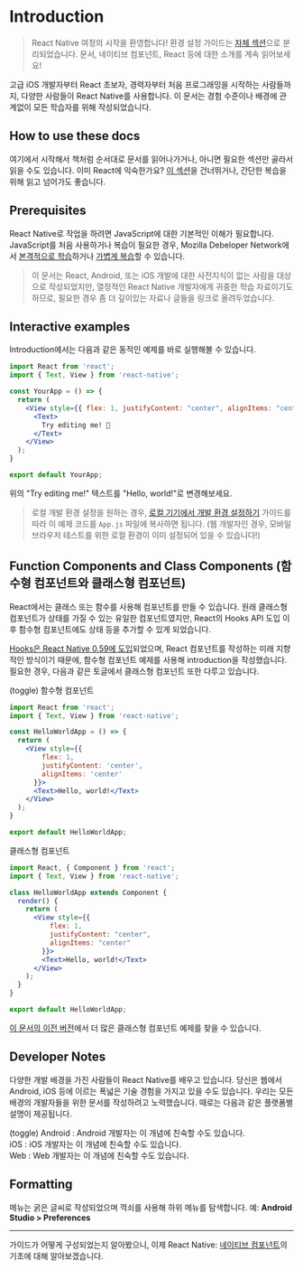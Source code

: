 # Introduction
> React Native 여정의 시작을 환영합니다! 환경 설정 가이드는 [자체 섹션](https://reactnative.dev/docs/environment-setup)으로 분리되었습니다. 문서, 네이티브 컴포넌트, React 등에 대한 소개를 계속 읽어보세요!

고급 iOS 개발자부터 React 초보자, 경력자부터 처음 프로그래밍을 시작하는 사람들까지, 다양한 사람들이 React Native를 사용합니다. 이 문서는 경험 수준이나 배경에 관계없이 모든 학습자를 위해 작성되었습니다. 

## How to use these docs
여기에서 시작해서 책처럼 순서대로 문서를 읽어나가거나, 아니면 필요한 섹션만 골라서 읽을 수도 있습니다. 이미 React에 익숙한가요? [이 섹션](https://reactnative.dev/docs/intro-react)을 건너뛰거나, 간단한 복습을 위해 읽고 넘어가도 좋습니다. 

## Prerequisites
React Native로 작업을 하려면 JavaScript에 대한 기본적인 이해가 필요합니다. JavaScript를 처음 사용하거나 복습이 필요한 경우, Mozilla Debeloper Network에서 [본격적으로 학습](https://developer.mozilla.org/en-US/docs/Web/JavaScript)하거나 [가볍게 복습](https://developer.mozilla.org/en-US/docs/Web/JavaScript/A_re-introduction_to_JavaScript)할 수 있습니다. 

> 이 문서는 React, Android, 또는 iOS 개발에 대한 사전지식이 없는 사람을 대상으로 작성되었지만, 열정적인 React Native 개발자에게 귀중한 학습 자료이기도 하므로, 필요한 경우 좀 더 깊이있는 자료나 글들을 링크로 올려두었습니다. 

## Interactive examples
Introduction에서는 다음과 같은 동적인 예제를 바로 실행해볼 수 있습니다. 

```jsx
import React from 'react';
import { Text, View } from 'react-native';

const YourApp = () => {
  return (
    <View style={{ flex: 1, justifyContent: "center", alignItems: "center" }}>
      <Text>
        Try editing me! 🎉
      </Text>
    </View>
  );
}

export default YourApp;
```
위의 "Try editing me!" 텍스트를 "Hello, world!"로 변경해보세요. 

> 로컬 개발 환경 설정을 원하는 경우, [로컬 기기에서 개발 환경 설정하기](링크) 가이드를 따라 이 예제 코드를 `App.js` 파일에 복사하면 됩니다. (웹 개발자인 경우, 모바일 브라우저 테스트를 위한 로컬 환경이 이미 설정되어 있을 수 있습니다!)

## Function Components and Class Components (함수형 컴포넌트와 클래스형 컴포넌트)
React에서는 클래스 또는 함수를 사용해 컴포넌트를 만들 수 있습니다. 원래 클래스형 컴포넌트가 상태를 가질 수 있는 유일한 컴포넌트였지만, React의 Hooks API 도입 이후 함수형 컴포넌트에도 상태 등을 추가할 수 있게 되었습니다. 

[Hooks은 React Native 0.59에 도입](https://reactnative.dev/blog/2019/03/12/releasing-react-native-059)되었으며, React 컴포넌트를 작성하는 미래 지향적인 방식이기 때문에, 함수형 컴포넌트 예제를 사용해 introduction을 작성했습니다.  
필요한 경우, 다음과 같은 토글에서 클래스형 컴포넌트 또한 다루고 있습니다. 

(toggle)
함수형 컴포넌트
```jsx
import React from 'react';
import { Text, View } from 'react-native';

const HelloWorldApp = () => {
  return (
    <View style={{
        flex: 1,
        justifyContent: 'center',
        alignItems: 'center'
      }}>
      <Text>Hello, world!</Text>
    </View>
  );
}

export default HelloWorldApp;
```

클래스형 컴포넌트
```jsx
import React, { Component } from 'react';
import { Text, View } from 'react-native';

class HelloWorldApp extends Component {
  render() {
    return (
      <View style={{
          flex: 1,
          justifyContent: "center",
          alignItems: "center"
        }}>
        <Text>Hello, world!</Text>
      </View>
    );
  }
}

export default HelloWorldApp;
```
[이 문서의 이전 버전](링크)에서 더 많은 클래스형 컴포넌트 예제를 찾을 수 있습니다. 

## Developer Notes
다양한 개발 배경을 가진 사람들이 React Native를 배우고 있습니다. 당신은 웹에서 Android, iOS 등에 이르는 폭넓은 기술 경험을 가지고 있을 수도 있습니다. 우리는 모든 배경의 개발자들을 위한 문서를 작성하려고 노력했습니다. 때로는 다음과 같은 플랫폼별 설명이 제공됩니다. 

(toggle)
Android : Android 개발자는 이 개념에 친숙할 수도 있습니다.  
iOS : iOS 개발자는 이 개념에 친숙할 수도 있습니다.  
Web : Web 개발자는 이 개념에 친숙할 수도 있습니다.  

## Formatting
메뉴는 굵은 글씨로 작성되었으며 꺽쇠를 사용해 하위 메뉴를 탐색합니다. 예: **Android Studio > Preferences**

---
가이드가 어떻게 구성되었는지 알아봤으니, 이제 React Native: [네이티브 컴포넌트](https://reactnative.dev/docs/intro-react-native-components)의 기초에 대해 알아보겠습니다.
